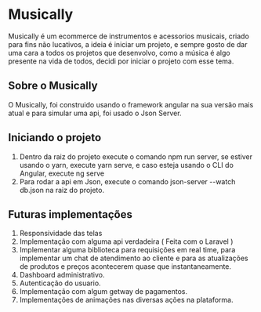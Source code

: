 # Musically

Musically é um ecommerce de instrumentos e acessorios musicais, criado para fins não lucativos, a ideia é iniciar um projeto, e sempre gosto de dar uma cara a todos os projetos que desenvolvo, como a música é algo presente na vida de todos, decidi por iniciar o projeto com esse tema.

## Sobre o Musically

O Musically, foi construido usando o framework angular na sua versão mais atual e para simular uma api, foi usado o Json Server.

## Iniciando o projeto

1. Dentro da raiz do projeto execute o comando npm run server, se estiver usando o yarn, execute yarn serve, e caso esteja usando o CLI do Angular, execute ng serve
2. Para rodar a api em Json, execute o comando json-server --watch db.json na raiz do projeto.

## Futuras implementações

1. Responsividade das telas
2. Implementação com alguma api verdadeira ( Feita com o Laravel )
3. Implementar alguma biblioteca para requisições em real time, para implementar um chat de atendimento ao cliente e para as atualizações de produtos e preços acontecerem quase que instantaneamente.
4. Dashboard administrativo.
5. Autenticação do usuario.
6. Implementação com algum getway de pagamentos.
7. Implementações de animações nas diversas ações na plataforma.
